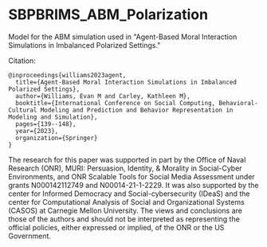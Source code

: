 # SBPBRIMS_ABM_Polarization
Model for the ABM simulation used in "Agent-Based Moral Interaction Simulations in Imbalanced Polarized Settings."

Citation:

```
@inproceedings{williams2023agent,
  title={Agent-Based Moral Interaction Simulations in Imbalanced Polarized Settings},
  author={Williams, Evan M and Carley, Kathleen M},
  booktitle={International Conference on Social Computing, Behavioral-Cultural Modeling and Prediction and Behavior Representation in Modeling and Simulation},
  pages={139--148},
  year={2023},
  organization={Springer}
}
```

The research for this paper was supported in part by the Office of Naval Research (ONR), MURI: Persuasion, Identity, & Morality in Social-Cyber Environments, and ONR Scalable Tools for Social Media Assessment under grants N000142112749 and N00014-21-1-2229. It was also supported by the center for Informed Democracy and Social-cybersecurity  (IDeaS) and the center for Computational Analysis of Social and Organizational Systems (CASOS) at Carnegie Mellon University. The views and conclusions  are those of the authors and should not be interpreted as representing the official  policies, either expressed or implied, of the ONR or the US Government.
